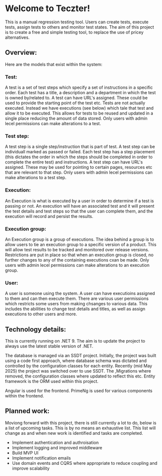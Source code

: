 # Welcome to Teczter!

This is a manual regression testing tool. Users can create tests, execute tests, assign tests to others and monitor test states. The aim of this project is to create a free and simple testing tool, to replace the use of pricey alternatives.

## Overview:

Here are the models that exist within the system:

### Test:
A test is a set of test steps which specify a set of instructions in a specific order. Each test has a title, a description and a department in which the test is owned by/related to. A test can have URL's assigned. These could be used to provide the starting point of the test etc. Tests are not actually executed. Instead we have executions (see below) which tale that test and allow it to be executed. This allows for tests to be reused and updated in a single place reducing the amount of data stored. Only users with admin lecel permissions can make alterations to a test.

### Test step:
A test step is a single step/instruction that is part of test. A test step can be individuall marked as passed or failed. Each test step has a step placement (this dictates the order in which the steps should be completed in order to complete the entire test) and instructions. A test step can have URL's assigned. These may be used for pointing to certain pages, resources etc that are relevant to that step. Only users with admin lecel permissions can make alterations to a test step.

### Execution:
An Execution is what is executed by a user in order to determine if a test is passing or not. An execution will have an associated test and it will present the test details and test steps so that the user can complete them, and the execution will record and persist the results.

### Execution group:
An Execution group is a group of executions. The idea behind a group is to allow users to tie an execution group to a specific version of a product. This will allow test results to be tracked and monitored over release versions. Restrictions are put in place so that when an execution group is closed, no further changes to any of the containing executions cxan be made. Only users with admin lecel permissions can make alterations to an execution group.

### User:
A user is someone using the system. A user can have executioins assigned to them and can then execute them. There are various user permissions which restricts some users from making chsanges to various data. This includes the abilities to change test details and titles, as well as assign executions to other users and more.

## Technology details:
This is currently running on .NET 9. The aim is to update the project to always use the latest stable version of .NET.

The database is managed via an SSDT project. Initially, the project was built using a code first approach, where database schema was dictated and controlled by the configuration classes for each entity. Recently (mid May 2025) the project was switched over to use SSDT. The ,Migrations where removed, the configuration classes where updated to reflect this etc. Entity framework is the ORM used within this project.

Angular is used for the frontend. PrimeNg is used for various components within the frontend.

## Planned work:
Moviong forward with this project, there is still currently a lot to do, below is a list of upcoming tasks. This is by no means an exhaustive list. This list will change as and when new work is identified and tasks are completed.

* Implement authentication and authroisation
* Implement logging and improved middleware
* Build MVP UI
* Implement notification emails
* Use domain events and CQRS where appropriate to reduce coupling and improve scalability
